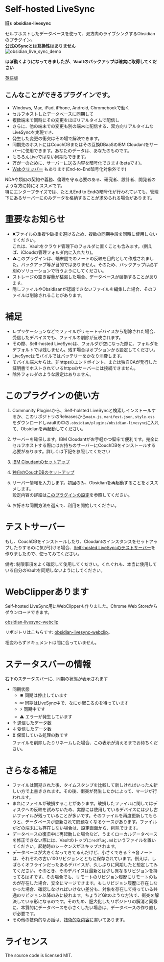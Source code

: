 # Self-hosted LiveSync

**旧): obsidian-livesync**

セルフホストしたデータベースを使って、双方向のライブシンクするObsidianのプラグイン。  
**公式のSyncとは互換性はありません**  
![obsidian_live_sync_demo](https://user-images.githubusercontent.com/45774780/137355323-f57a8b09-abf2-4501-836c-8cb7d2ff24a3.gif)

**ほぼ動くようになってきましたが、Vaultのバックアップは確実に取得してください**

[英語版](./README.md)

## こんなことができるプラグインです。
- Windows, Mac, iPad, iPhone, Android, Chromebookで動く
- セルフホストしたデータベースに同期して
- 複数端末で同時にその変更をほぼリアルタイムで配信し
- さらに、他の端末での変更も別の端末に配信する、双方向リアルタイムなLiveSyncを実現でき、
- 発生した変更の衝突はその場で解決できます。
- 同期先のホストにはCouchDBまたはその互換DBaaSのIBM Cloudantをサーバーに使用できます。あなたのデータは、あなたのものです。
- もちろんLiveではない同期もできます。
- 万が一のために、サーバーに送る内容を暗号化できます(betaです)。
-  [Webクリッパー](https://chrome.google.com/webstore/detail/obsidian-livesync-webclip/jfpaflmpckblieefkegjncjoceapakdf) もあります(End-to-End暗号化対象外です)

NDAや類似の契約や義務、倫理を守る必要のある、研究者、設計者、開発者のような方に特にオススメです。  
特にエンタープライズでは、たとえEnd to Endの暗号化が行われていても、管理下にあるサーバーにのみデータを格納することが求められる場合があります。  

# 重要なお知らせ

- ❌ファイルの重複や破損を避けるため、複数の同期手段を同時に使用しないでください。  
これは、Vaultをクラウド管理下のフォルダに置くことも含みます。(例えば、iCloudの管理フォルダ内に入れたり)。  
- ⚠️このプラグインは、端末間でのノートの反映を目的として作成されました。バックアップ等が目的ではありません。そのため、バックアップは必ず別のソリューションで行うようにしてください。
- ストレージの空き容量が枯渇した場合、データベースが破損することがあります。
- 隠しファイルやObsidisanが認識できないファイルを編集した場合、そのファイルは削除されることがあります。


# 補足

- レプリケーションなどでファイルがリモートデバイスから削除された場合、受信したデバイスでも、ファイルの削除が反映されます。
- その際、Self-hosted LiveSyncは、フォルダが空になった際に、フォルダをデフォルトでは残しません。残す場合はオプションから設定してください。
-  LiveSyncはモバイルではバッテリーをかなり消費します。
- モバイル端末からは、非httpsのエンドポイント、または独自CAが発行した証明書でホストされているhttpsのサーバーには接続できません。
- 除外フォルダのような設定はありません。


# このプラグインの使い方

1. Community Pluginsから、Self-holsted LiveSyncと検索しインストールするか、このリポジトリのReleasesから`main.js`, `manifest.json`, `style.css` をダウンロードしvaultの中の`.obsidian/plugins/obsidian-livesync`に入れて、Obsidianを再起動してください。
2. サーバーを確保します。IBM Cloudantがお手軽かつ堅牢で便利です。完全にセルフホストする際にはお持ちのサーバーにCouchDBをインストールする必要があります。詳しくは下記を参照してください
  1. [IBM Cloudantのセットアップ](docs/setup_cloudant_ja.md)
  2. [独自のCouchDBのセットアップ](docs/setup_own_server_ja.md)
3. サーバー情報を入力します。初回のみ、Obsidianを再起動することをオススメします。  
設定内容の詳細は[このプラグインの設定](docs/settings_ja.md)を参照してください。

4. お好きな同期方法を選んで、利用を開始してください。

# テストサーバー

もし、CouchDBをインストールしたり、Cloudantのインスタンスをセットアップしたりするのに気が引ける場合、[Self-hosted LiveSyncのテストサーバー](https://olstaste.vrtmrz.net/)を作りましたので、使ってみてください。

備考: 制限事項をよく確認して使用してください。くれぐれも、本当に使用している自分のVaultを同期しないようにしてください。

# WebClipperあります
Self-hosted LiveSync用にWebClipperも作りました。Chrome Web Storeからダウンロードできます。

[obsidian-livesync-webclip](https://chrome.google.com/webstore/detail/obsidian-livesync-webclip/jfpaflmpckblieefkegjncjoceapakdf)

リポジトリはこちらです: [obsidian-livesync-webclip](https://github.com/vrtmrz/obsidian-livesync-webclip)。

相変わらずドキュメントは間に合っていません。

# ステータスバーの情報
右下のステータスバーに、同期の状態が表示されます

- 同期状態
  - ⏹️ 同期は停止しています
  - 💤 同期はLiveSync中で、なにか起こるのを待っています
  - ⚡️ 同期中です
  - ⚠ エラーが発生しています
- ↑ 送信したデータ数
- ↓ 受信したデータ数
-   ⏳ 保留している処理の数です  
ファイルを削除したりリネームした場合、この表示が消えるまでお待ちください。

# さらなる補足
- ファイルは同期された後、タイムスタンプを比較して新しければいったん新しい方で上書きされます。その後、衝突が発生したかによって、マージが行われます。
- まれにファイルが破損することがあります。破損したファイルに関してはディスクへの反映を試みないため、実際には使用しているデバイスには少し古いファイルが残っていることが多いです。そのファイルを再度更新してもらうと、データベースが更新されて問題なくなるケースがあります。ファイルがどの端末にも存在しない場合は、設定画面から、削除できます。
- データベースの復旧中に再起動した場合など、うまくローカルデータベースを修正できない際には、Vaultのトップに`redflag.md`というファイルを置いてください。起動時のシーケンスがスキップされます。
- データベースが大きくなってきてるんだけど、小さくできる？→各ノートは、それぞれの古い100リビジョンとともに保存されています。例えば、しばらくオフラインだったあるデバイスが、久しぶりに同期したと想定してみてください。そのとき、そのデバイスは最新とは少し異なるリビジョンを持ってるはずです。その場合でも、リモートのリビジョン履歴にリモートのものが存在した場合、安全にマージできます。もしリビジョン履歴に存在しなかった場合、確認しなければいけない差分も、対象を存在して持っている共通のリビジョン以降のみに絞れます。ちょうどGitのような方法で、衝突を解決している形になるのです。そのため、肥大化したリポジトリの解消と同様に、本質的にデータベースを小さくしたい場合は、データベースの作り直しが必要です。
- その他の技術的なお話は、[技術的な内容](docs/tech_info_ja.md)に書いてあります。


# ライセンス

The source code is licensed MIT.
 
